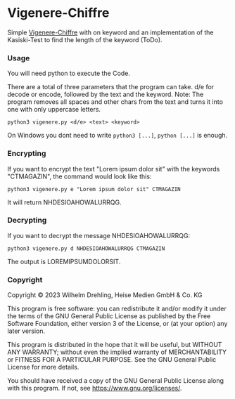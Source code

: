 # Vigenere-Chiffre
Simple [Vigenere-Chiffre](https://en.wikipedia.org/wiki/Vigen%C3%A8re_cipher) with on keyword and an implementation of the Kasiski-Test to find the length of the keyword (ToDo).

### Usage

You will need python to execute the Code.

There are a total of three parameters that the program can take. d/e for decode or encode, followed by the text and the keyword. Note: The program removes all spaces and other chars from the text and turns it into one with only uppercase letters.
```
python3 vigenere.py <d/e> <text> <keyword>
```
On Windows you dont need to write ```python3 [...]```, ```python [...]``` is enough.
### Encrypting

If you want to encrypt the text "Lorem ipsum dolor sit" with the keywords "CTMAGAZIN", the command would look like this:
```
python3 vigenere.py e "Lorem ipsum dolor sit" CTMAGAZIN
```

It will return NHDESIOAHOWALURRQG.

### Decrypting

If you want to decrypt the message NHDESIOAHOWALURRQG:
```
python3 vigenere.py d NHDESIOAHOWALURRQG CTMAGAZIN
```

The output is LOREMIPSUMDOLORSIT.

### Copyright

Copyright ©️ 2023 Wilhelm Drehling, Heise Medien GmbH & Co. KG

This program is free software: you can redistribute it and/or modify it under the terms of the GNU General Public License as published by the Free Software Foundation, either version 3 of the License, or (at your option) any later version.

This program is distributed in the hope that it will be useful, but WITHOUT ANY WARRANTY; without even the implied warranty of MERCHANTABILITY or FITNESS FOR A PARTICULAR PURPOSE. See the GNU General Public License for more details.

You should have received a copy of the GNU General Public License along with this program. If not, see https://www.gnu.org/licenses/.
